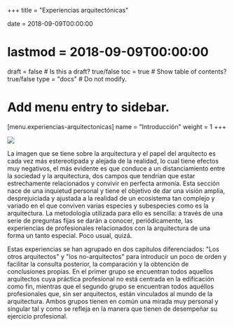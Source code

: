 +++
title = "Experiencias arquitectónicas"

date = 2018-09-09T00:00:00
# lastmod = 2018-09-09T00:00:00

draft = false  # Is this a draft? true/false
toc = true  # Show table of contents? true/false
type = "docs"  # Do not modify.

# Add menu entry to sidebar.
[menu.experiencias-arquitectonicas]
  name = "Introducción"
  weight = 1
+++

![](/img/post/otros-arquitectos/image001.gif)

La imagen que se tiene sobre la arquitectura y el papel del arquitecto es cada vez más estereotipada y alejada de la realidad, lo cual tiene efectos muy negativos, el más evidente es que conduce a un distanciamiento entre la sociedad y la arquitectura, dos campos que tendrían que estar estrechamente relacionados y convivir en perfecta armonía. Esta sección nace de una inquietud personal y tiene el objetivo de dar una visión amplia, desprejuiciada y ajustada a la realidad de un ecosistema tan complejo y variado en el que conviven varias especies y subespecies como es la arquitectura. La metodología utilizada para ello es sencilla:  a través de una serie de preguntas fijas se darán a conocer, periódicamente,  las experiencias de profesionales relacionados con  la arquitectura de una forma un tanto especial. Poco usual, quizá.

Estas experiencias se han agrupado en dos capítulos diferenciados: "Los otros arquitectos" y "los no-arquitectos" para introducir un poco de orden y facilitar la consulta posterior, la comparación y la obtención de conclusiones propias. En el primer grupo se encuentran todos aquellos arquitectos cuya práctica profesional no está centrada en la edificación como fin, mientras que el segundo grupo se encuentran todos aquéllos profesionales que, sin ser arquitectos, están vinculados al mundo de la arquitectura. Ambos grupos tienen en común una mirada muy personal y singular tal y como se refleja en la manera que tienen de desempeñar su ejercicio profesional.
